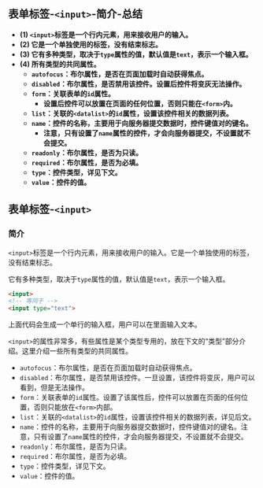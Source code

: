 ## 表单标签-`<input>`-简介-总结

- **(1) `<input>`标签是一个行内元素，用来接收用户的输入。**
- **(2) 它是一个单独使用的标签，没有结束标志。**
- **(3) 它有多种类型，取决于`type`属性的值，默认值是`text`，表示一个输入框。**
- **(4) 所有类型的共同属性。**
  - **`autofocus`：布尔属性，是否在页面加载时自动获得焦点。**
  - **`disabled`：布尔属性，是否禁用该控件。设置后控件将变灰无法操作。**
  - **`form`：关联表单的`id`属性。**
    - **设置后控件可以放置在页面的任何位置，否则只能在`<form>`内。**
  - **`list`：关联的`<datalist>`的`id`属性，设置该控件相关的数据列表。**
  - **`name`：控件的名称，主要用于向服务器提交数据时，控件键值对的键名。**
    - **注意，只有设置了`name`属性的控件，才会向服务器提交，不设置就不会提交。**
  - **`readonly`：布尔属性，是否为只读。**
  - **`required`：布尔属性，是否为必填。**
  - **`type`：控件类型，详见下文。**
  - **`value`：控件的值。**

## 表单标签-`<input>`

### 简介

`<input>`标签是一个行内元素，用来接收用户的输入。它是一个单独使用的标签，没有结束标志。

它有多种类型，取决于`type`属性的值，默认值是`text`，表示一个输入框。

```html
<input>
<!-- 等同于 -->
<input type="text">
```

上面代码会生成一个单行的输入框，用户可以在里面输入文本。

`<input>`的属性非常多，有些属性是某个类型专用的，放在下文的“类型”部分介绍。这里介绍一些所有类型的共同属性。

- `autofocus`：布尔属性，是否在页面加载时自动获得焦点。
- `disabled`：布尔属性，是否禁用该控件。一旦设置，该控件将变灰，用户可以看到，但是无法操作。
- `form`：关联表单的`id`属性。设置了该属性后，控件可以放置在页面的任何位置，否则只能放在`<form>`内部。
- `list`：关联的`<datalist>`的`id`属性，设置该控件相关的数据列表，详见后文。
- `name`：控件的名称，主要用于向服务器提交数据时，控件键值对的键名。注意，只有设置了`name`属性的控件，才会向服务器提交，不设置就不会提交。
- `readonly`：布尔属性，是否为只读。
- `required`：布尔属性，是否为必填。
- `type`：控件类型，详见下文。
- `value`：控件的值。